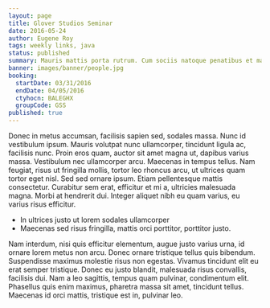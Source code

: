 ```yaml
---
layout: page
title: Glover Studios Seminar
date: 2016-05-24
author: Eugene Roy
tags: weekly links, java
status: published
summary: Mauris mattis porta rutrum. Cum sociis natoque penatibus et magnis.
banner: images/banner/people.jpg
booking:
  startDate: 03/31/2016
  endDate: 04/05/2016
  ctyhocn: BALEGHX
  groupCode: GSS
published: true
---
```

Donec in metus accumsan, facilisis sapien sed, sodales massa. Nunc id vestibulum ipsum. Mauris volutpat nunc ullamcorper, tincidunt ligula ac, facilisis nunc. Proin eros quam, auctor sit amet magna ut, dapibus varius massa. Vestibulum nec ullamcorper arcu. Maecenas in tempus tellus. Nam feugiat, risus ut fringilla mollis, tortor leo rhoncus arcu, ut ultrices quam tortor eget nisl. Sed sed ornare ipsum. Etiam pellentesque mattis consectetur. Curabitur sem erat, efficitur et mi a, ultricies malesuada magna. Morbi at hendrerit dui. Integer aliquet nibh eu quam varius, eu varius risus efficitur.

* In ultrices justo ut lorem sodales ullamcorper
* Maecenas sed risus fringilla, mattis orci porttitor, porttitor justo.

Nam interdum, nisi quis efficitur elementum, augue justo varius urna, id ornare lorem metus non arcu. Donec ornare tristique tellus quis bibendum. Suspendisse maximus molestie risus non egestas. Vivamus tincidunt elit eu erat semper tristique. Donec eu justo blandit, malesuada risus convallis, facilisis dui. Nam a leo sagittis, tempus quam pulvinar, condimentum elit. Phasellus quis enim maximus, pharetra massa sit amet, tincidunt tellus. Maecenas id orci mattis, tristique est in, pulvinar leo.
